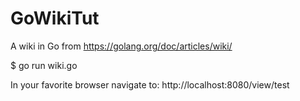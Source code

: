 # GoWikiTut
A wiki in Go from https://golang.org/doc/articles/wiki/

$ go run wiki.go

In your favorite browser navigate to: http://localhost:8080/view/test
